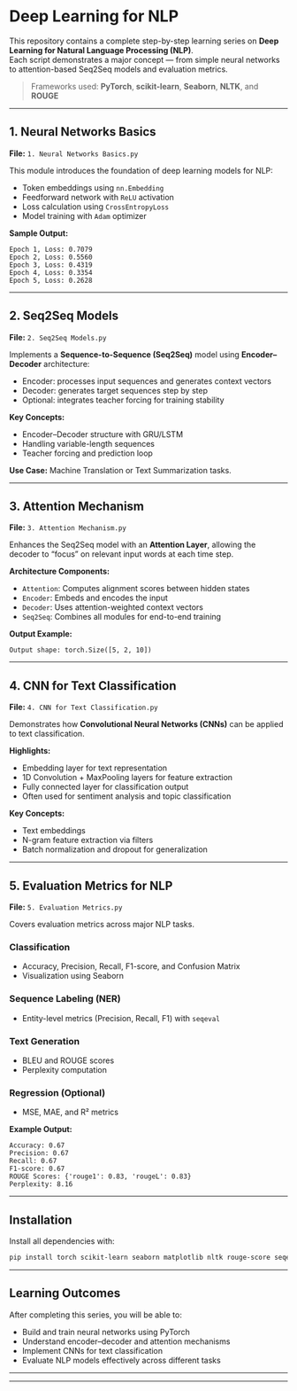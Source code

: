 #  Deep Learning for NLP 

This repository contains a complete step-by-step learning series on **Deep Learning for Natural Language Processing (NLP)**.  
Each script demonstrates a major concept — from simple neural networks to attention-based Seq2Seq models and evaluation metrics.

> Frameworks used: **PyTorch**, **scikit-learn**, **Seaborn**, **NLTK**, and **ROUGE**

---

##  1. Neural Networks Basics

**File:** `1. Neural Networks Basics.py`

This module introduces the foundation of deep learning models for NLP:
- Token embeddings using `nn.Embedding`
- Feedforward network with `ReLU` activation
- Loss calculation using `CrossEntropyLoss`
- Model training with `Adam` optimizer

**Sample Output:**
```
Epoch 1, Loss: 0.7079
Epoch 2, Loss: 0.5560
Epoch 3, Loss: 0.4319
Epoch 4, Loss: 0.3354
Epoch 5, Loss: 0.2628
```

---

##  2. Seq2Seq Models

**File:** `2. Seq2Seq Models.py`

Implements a **Sequence-to-Sequence (Seq2Seq)** model using **Encoder–Decoder** architecture:
- Encoder: processes input sequences and generates context vectors  
- Decoder: generates target sequences step by step  
- Optional: integrates teacher forcing for training stability  

**Key Concepts:**
- Encoder–Decoder structure with GRU/LSTM  
- Handling variable-length sequences  
- Teacher forcing and prediction loop  

**Use Case:** Machine Translation or Text Summarization tasks.

---

##  3. Attention Mechanism

**File:** `3. Attention Mechanism.py`

Enhances the Seq2Seq model with an **Attention Layer**, allowing the decoder to “focus” on relevant input words at each time step.

**Architecture Components:**
- `Attention`: Computes alignment scores between hidden states  
- `Encoder`: Embeds and encodes the input  
- `Decoder`: Uses attention-weighted context vectors  
- `Seq2Seq`: Combines all modules for end-to-end training  

**Output Example:**
```
Output shape: torch.Size([5, 2, 10])
```

---

##  4. CNN for Text Classification

**File:** `4. CNN for Text Classification.py`

Demonstrates how **Convolutional Neural Networks (CNNs)** can be applied to text classification.

**Highlights:**
- Embedding layer for text representation  
- 1D Convolution + MaxPooling layers for feature extraction  
- Fully connected layer for classification output  
- Often used for sentiment analysis and topic classification  

**Key Concepts:**
- Text embeddings  
- N-gram feature extraction via filters  
- Batch normalization and dropout for generalization  

---

##  5. Evaluation Metrics for NLP

**File:** `5. Evaluation Metrics.py`

Covers evaluation metrics across major NLP tasks.

###  Classification
- Accuracy, Precision, Recall, F1-score, and Confusion Matrix  
- Visualization using Seaborn  

###  Sequence Labeling (NER)
- Entity-level metrics (Precision, Recall, F1) with `seqeval`

###  Text Generation
- BLEU and ROUGE scores  
- Perplexity computation  

###  Regression (Optional)
- MSE, MAE, and R² metrics  

**Example Output:**
```
Accuracy: 0.67
Precision: 0.67
Recall: 0.67
F1-score: 0.67
ROUGE Scores: {'rouge1': 0.83, 'rougeL': 0.83}
Perplexity: 8.16
```

---

##  Installation

Install all dependencies with:

```bash
pip install torch scikit-learn seaborn matplotlib nltk rouge-score seqeval
```

---

##  Learning Outcomes

After completing this series, you will be able to:
- Build and train neural networks using PyTorch  
- Understand encoder–decoder and attention mechanisms  
- Implement CNNs for text classification  
- Evaluate NLP models effectively across different tasks  

---
---
